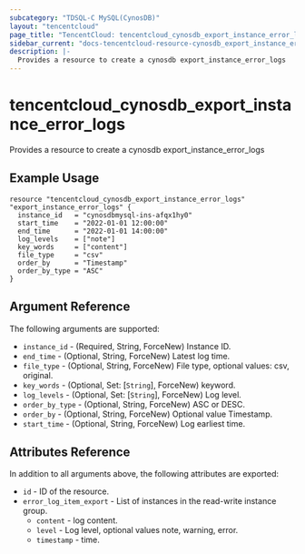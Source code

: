 ```yaml
---
subcategory: "TDSQL-C MySQL(CynosDB)"
layout: "tencentcloud"
page_title: "TencentCloud: tencentcloud_cynosdb_export_instance_error_logs"
sidebar_current: "docs-tencentcloud-resource-cynosdb_export_instance_error_logs"
description: |-
  Provides a resource to create a cynosdb export_instance_error_logs
---
```


# tencentcloud_cynosdb_export_instance_error_logs

Provides a resource to create a cynosdb export_instance_error_logs

## Example Usage

```hcl
resource "tencentcloud_cynosdb_export_instance_error_logs" "export_instance_error_logs" {
  instance_id   = "cynosdbmysql-ins-afqx1hy0"
  start_time    = "2022-01-01 12:00:00"
  end_time      = "2022-01-01 14:00:00"
  log_levels    = ["note"]
  key_words     = ["content"]
  file_type     = "csv"
  order_by      = "Timestamp"
  order_by_type = "ASC"
}
```

## Argument Reference

The following arguments are supported:

* `instance_id` - (Required, String, ForceNew) Instance ID.
* `end_time` - (Optional, String, ForceNew) Latest log time.
* `file_type` - (Optional, String, ForceNew) File type, optional values: csv, original.
* `key_words` - (Optional, Set: [`String`], ForceNew) keyword.
* `log_levels` - (Optional, Set: [`String`], ForceNew) Log level.
* `order_by_type` - (Optional, String, ForceNew) ASC or DESC.
* `order_by` - (Optional, String, ForceNew) Optional value Timestamp.
* `start_time` - (Optional, String, ForceNew) Log earliest time.

## Attributes Reference

In addition to all arguments above, the following attributes are exported:

* `id` - ID of the resource.
* `error_log_item_export` - List of instances in the read-write instance group.
  * `content` - log content.
  * `level` - Log level, optional values note, warning, error.
  * `timestamp` - time.



